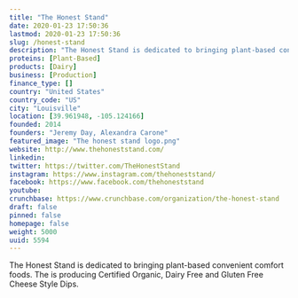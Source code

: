 ```yaml
---
title: "The Honest Stand"
date: 2020-01-23 17:50:36
lastmod: 2020-01-23 17:50:36
slug: /honest-stand
description: "The Honest Stand is dedicated to bringing plant-based convenient comfort foods. The is producing Certified Organic, Dairy Free and Gluten Free Cheese Style Dips."
proteins: [Plant-Based]
products: [Dairy]
business: [Production]
finance_type: []
country: "United States"
country_code: "US"
city: "Louisville"
location: [39.961948, -105.124166]
founded: 2014
founders: "Jeremy Day, Alexandra Carone"
featured_image: "The honest stand logo.png"
website: http://www.thehoneststand.com/
linkedin: 
twitter: https://twitter.com/TheHonestStand
instagram: https://www.instagram.com/thehoneststand/
facebook: https://www.facebook.com/thehoneststand
youtube: 
crunchbase: https://www.crunchbase.com/organization/the-honest-stand
draft: false
pinned: false
homepage: false
weight: 5000
uuid: 5594
---
```

The Honest Stand is dedicated to bringing plant-based convenient comfort foods. The is producing Certified Organic, Dairy Free and Gluten Free Cheese Style Dips.
